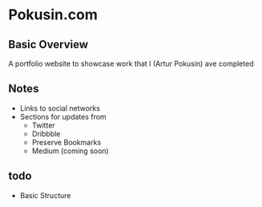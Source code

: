 # Pokusin.com

## Basic Overview

A portfolio website to showcase work that I (Artur Pokusin) ave completed

## Notes

- Links to social networks
- Sections for updates from
  - Twitter
  - Dribbble
  - Preserve Bookmarks
  - Medium (coming soon)

## todo

- Basic Structure